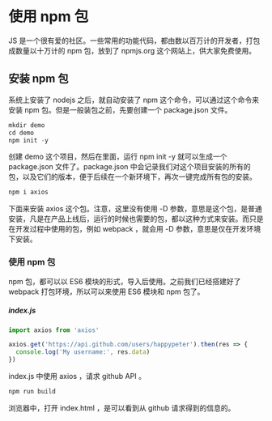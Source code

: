 # 使用 npm 包

JS 是一个很有爱的社区。一些常用的功能代码，都由数以百万计的开发者，打包成数量以十万计的 npm 包，放到了 npmjs.org 这个网站上，供大家免费使用。

## 安装 npm 包

系统上安装了 nodejs 之后，就自动安装了 npm 这个命令，可以通过这个命令来安装 npm 包。但是一般装包之前，先要创建一个 package.json 文件。

```js
mkdir demo
cd demo
npm init -y
```

创建 demo 这个项目，然后在里面，运行 npm init -y 就可以生成一个 package.json 文件了。package.json 中会记录我们对这个项目安装的所有的包，以及它们的版本，便于后续在一个新环境下，再次一键完成所有包的安装。

```js
npm i axios
```

下面来安装 axios 这个包。注意，这里没有使用 -D 参数，意思是这个包，是普通安装，凡是在产品上线后，运行的时候也需要的包，都以这种方式来安装。而只是在开发过程中使用的包，例如 webpack ，就会用 -D 参数，意思是仅在开发环境下安装。

### 使用 npm 包

npm 包，都可以以 ES6 模块的形式，导入后使用。之前我们已经搭建好了 webpack 打包环境，所以可以来使用 ES6 模块和 npm 包了。

##### index.js

```js
import axios from 'axios'

axios.get('https://api.github.com/users/happypeter').then(res => {
  console.log('My username:', res.data)
})
```

index.js 中使用 axios ，请求 github API 。

```js
npm run build
```

浏览器中，打开 index.html ，是可以看到从 github 请求得到的信息的。
[](../img/1525231989519-77683288-b486-41d8-ab52-f226d9143247.png)
